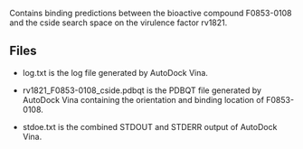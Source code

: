 Contains binding predictions between the bioactive compound F0853-0108 and the cside search space on the virulence factor rv1821.

## Files

- log.txt is the log file generated by AutoDock Vina.

- rv1821_F0853-0108_cside.pdbqt is the PDBQT file generated by AutoDock Vina containing the orientation and binding location of F0853-0108.

- stdoe.txt is the combined STDOUT and STDERR output of AutoDock Vina.

